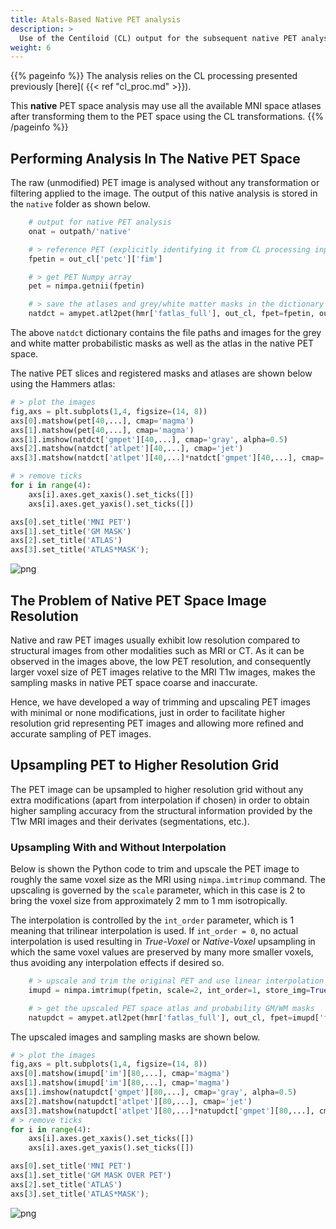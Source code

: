 ```yaml
---
title: Atals-Based Native PET analysis
description: >
  Use of the Centiloid (CL) output for the subsequent native PET analysis.
weight: 6
---
```


{{% pageinfo %}}
The analysis relies on the CL processing presented previously [here]( {{< ref "cl_proc.md" >}}).

This **native** PET space analysis may use all the available MNI space atlases after transforming them to the PET space using the CL transformations.
{{% /pageinfo %}}



## Performing Analysis In The Native PET Space

The raw (unmodified) PET image is analysed without any transformation or filtering applied to the image.  The output of this native analysis is stored in the `native` folder as shown below.

```python
    # output for native PET analysis 
    onat = outpath/'native'

    # > reference PET (explicitly identifying it from CL processing input)
    fpetin = out_cl['petc']['fim']

    # > get PET Numpy array
    pet = nimpa.getnii(fpetin)

    # > save the atlases and grey/white matter masks in the dictionary of native PET output
    natdct = amypet.atl2pet(hmr['fatlas_full'], out_cl, fpet=fpetin, outpath=onat)
```

The above `natdct` dictionary contains the file paths and images for the grey and white matter probabilistic masks as well as the atlas in the native PET space.

The native PET slices and registered masks and atlases are shown below using the Hammers atlas:

```python
# > plot the images
fig,axs = plt.subplots(1,4, figsize=(14, 8))
axs[0].matshow(pet[40,...], cmap='magma')
axs[1].matshow(pet[40,...], cmap='magma')
axs[1].imshow(natdct['gmpet'][40,...], cmap='gray', alpha=0.5)
axs[2].matshow(natdct['atlpet'][40,...], cmap='jet')
axs[3].matshow(natdct['atlpet'][40,...]*natdct['gmpet'][40,...], cmap='jet')

# > remove ticks
for i in range(4):
    axs[i].axes.get_xaxis().set_ticks([])
    axs[i].axes.get_yaxis().set_ticks([])

axs[0].set_title('MNI PET')
axs[1].set_title('GM MASK')
axs[2].set_title('ATLAS')
axs[3].set_title('ATLAS*MASK');
```

![png](/AmyPET/figs/native_1.png)

## The Problem of Native PET Space Image Resolution

Native and raw PET images usually exhibit low resolution compared to structural images from other modalities such as MRI or CT.  As it can be observed in the images above, the low PET resolution, and consequently larger voxel size of PET images relative to the MRI T1w images, makes the sampling masks in native PET space coarse and inaccurate.

Hence, we have developed a way of trimming and upscaling PET images with minimal or none modifications, just in order to facilitate higher resolution grid representing PET images and allowing more refined and accurate sampling of PET images.

## Upsampling PET to Higher Resolution Grid

The PET image can be upsampled to higher resolution grid without any extra modifications (apart from interpolation if chosen) in order to obtain higher sampling accuracy from the structural information provided by the T1w MRI images and their derivates (segmentations, etc.).

### Upsampling With and Without Interpolation

Below is shown the Python code to trim and upscale the PET image to roughly the same voxel size as the MRI using `nimpa.imtrimup` command.  The upscaling is governed by the `scale` parameter, which in this case is 2 to bring the voxel size from approximately 2 mm to 1 mm isotropically.

The interpolation is controlled by the `int_order` parameter, which is 1 meaning that trilinear interpolation is used.  If `int_order = 0`, no actual interpolation is used resulting in *True-Voxel* or *Native-Voxel* upsampling in which the same voxel values are preserved by many more smaller voxels, thus avoiding any interpolation effects if desired so.

```python
    # > upscale and trim the original PET and use linear interpolation (if no interpolation is desired then use int_order=0)
    imupd = nimpa.imtrimup(fpetin, scale=2, int_order=1, store_img=True)

    # > get the upscaled PET space atlas and probability GM/WM masks
    natupdct = amypet.atl2pet(hmr['fatlas_full'], out_cl, fpet=imupd['fim'], outpath=onat)
```

The upscaled images and sampling masks are shown below.

```python
# > plot the images
fig,axs = plt.subplots(1,4, figsize=(14, 8))
axs[0].matshow(imupd['im'][80,...], cmap='magma')
axs[1].matshow(imupd['im'][80,...], cmap='magma')
axs[1].imshow(natupdct['gmpet'][80,...], cmap='gray', alpha=0.5)
axs[2].matshow(natupdct['atlpet'][80,...], cmap='jet')
axs[3].matshow(natupdct['atlpet'][80,...]*natupdct['gmpet'][80,...], cmap='jet')
# > remove ticks
for i in range(4):
    axs[i].axes.get_xaxis().set_ticks([])
    axs[i].axes.get_yaxis().set_ticks([])

axs[0].set_title('MNI PET')
axs[1].set_title('GM MASK OVER PET')
axs[2].set_title('ATLAS')
axs[3].set_title('ATLAS*MASK');
```

![png](/AmyPET/figs/native_2.png)